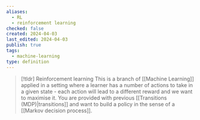 ```yaml
---
aliases:
  - RL
  - reinforcement learning
checked: false
created: 2024-04-03
last_edited: 2024-04-03
publish: true
tags:
  - machine-learning
type: definition
---
```

>[!tldr] Reinforcement learning
>This is a branch of [[Machine Learning]] applied in a setting where a learner has a number of actions to take in a given state - each action will lead to a different reward and we want to maximise it. You are provided with previous [[Transitions (MDP)|transitions]] and want to build a policy in the sense of a [[Markov decision process]].

